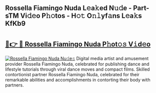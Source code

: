 ## Rossella Fiamingo Nuda L𝚎a𝚔ed N𝚞𝚍e - Part-sTM Vi𝚍𝚎o P𝚑𝚘tos - H𝚘𝚝 O𝚗𝚕yf𝚊ns L𝚎a𝚔s KfKb9

# <h2><a href="http://kf15x5.oniu.top/?m=Rossella+Fiamingo+Nuda">🔗👉 🔴 Rossella Fiamingo Nuda P𝚑ot𝚘𝚜 V𝚒d𝚎o</a></h2>

[![Rossella Fiamingo Nuda Nu𝚍e𝚜](https://i.imgur.com/0qMVB7G.gif)](http://kf15x5.oniu.top/?m=Rossella+Fiamingo+Nuda)
Digital media artist and amusement provider Rossella Fiamingo Nuda, celebrated for publishing dance and lifestyle tutorials through viral dance moves and compact films. Skilled contortionist partner Rossella Fiamingo Nuda, celebrated for their remarkable abilities and accomplishments in contorting their body with partners.  
